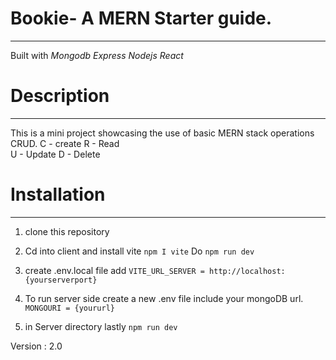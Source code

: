 # Bookie- A MERN Starter guide.
------------------------------
Built with *Mongodb* *Express* *Nodejs* *React*

# Description
-------------
This is a mini project showcasing the use of basic MERN stack operations CRUD.
C - create 
R - Read   
U - Update 
D - Delete 

# Installation
--------------
1. clone this repository

2. Cd into client and install vite 
   `npm I vite`
   Do
  `npm run dev`
3. create .env.local file
   add `VITE_URL_SERVER = http://localhost:{yourserverport}` 

3. To run server side create a new .env file
    include your mongoDB url. `MONGOURI = {yoururl}`
4. in Server directory lastly `npm run dev`


Version : 2.0

 
